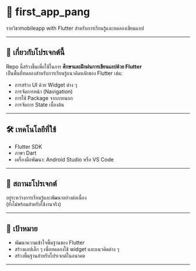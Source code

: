 # 📱 first_app_pang

รายวิชาmobileapp with Flutter สำหรับการเรียนรู้และทดลองเขียนแอป

---

## 🧠 เกี่ยวกับโปรเจกต์นี้

Repo นี้สร้างขึ้นเพื่อใช้ในการ **ศึกษาและฝึกฝนการเขียนแอปด้วย Flutter**  
เป็นพื้นที่ทดลองสำหรับการเรียนรู้แนวคิดหลักของ Flutter เช่น:

- การสร้าง UI ด้วย Widget ต่าง ๆ  
- การจัดการหน้า (Navigation)  
- การใช้ Package จากภายนอก  
- การจัดการ State เบื้องต้น

---

## 🛠 เทคโนโลยีที่ใช้

- Flutter SDK  
- ภาษา Dart  
- เครื่องมือพัฒนา: Android Studio หรือ VS Code

---

## 🚧 สถานะโปรเจกต์

อยู่ระหว่างการเรียนรู้และพัฒนาอย่างต่อเนื่อง  
(ยังไม่พร้อมสำหรับใช้งานจริง)

---

## 🎯 เป้าหมาย

- พัฒนาความเข้าใจพื้นฐานของ Flutter
- สร้างแอปเล็ก ๆ เพื่อทดลองใช้ widget และแนวคิดต่าง ๆ
- สร้างพื้นฐานสำหรับโปรเจกต์ในอนาคต

---


